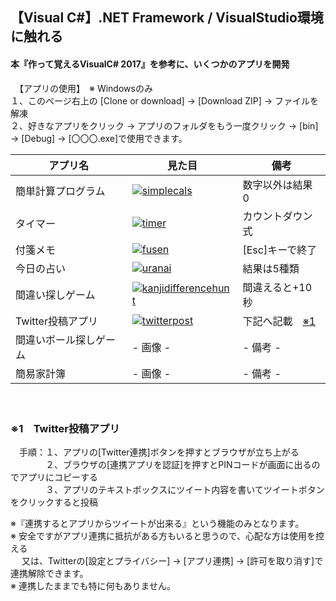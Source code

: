 
## 【Visual C#】.NET Framework / VisualStudio環境に触れる
#### 本『作って覚えるVisualC# 2017』を参考に、いくつかのアプリを開発  

　【アプリの使用】　※ Windowsのみ  
１、このページ右上の [Clone or download] → [Download ZIP] → ファイルを解凍  
２、好きなアプリをクリック → アプリのフォルダをもう一度クリック → [bin] → [Debug] → [〇〇〇.exe]で使用できます。  

| アプリ名 | 見た目 | 備考 |
| -- | -- | -- |
| 簡単計算プログラム | [![simplecals](https://user-images.githubusercontent.com/39142850/42465438-ec2e5fd6-83e6-11e8-95c4-b375aa308b8d.jpg)](https://github.com/aocattleya/TestVisualC-/blob/master/SimpleCals/SimpleCals/Form1.cs) | 数字以外は結果 0 |
| タイマー | [![timer](https://user-images.githubusercontent.com/39142850/42465442-f0d8d96c-83e6-11e8-8c87-dae8b94006c8.jpg)](https://github.com/aocattleya/TestVisualC-/blob/master/Timer/Timer/Form1.cs) | カウントダウン式 |
| 付箋メモ | [![fusen](https://user-images.githubusercontent.com/39142850/42465448-f4443470-83e6-11e8-849d-a9af699e5d13.jpg)](https://github.com/aocattleya/TestVisualC-/blob/master/Fusen/Fusen/Form1.cs) | [Esc]キーで終了 |
| 今日の占い | [![uranai](https://user-images.githubusercontent.com/39142850/42465589-5fdc3b4c-83e7-11e8-8977-0e032a09d581.jpg)](https://github.com/aocattleya/TestVisualC-/blob/master/Uranai/Uranai/Form1.cs) | 結果は5種類 |
| 間違い探しゲーム | [![kanjidifferencehunt](https://user-images.githubusercontent.com/39142850/42587763-b04c87fe-8576-11e8-9093-c569f9961a7f.jpg)](https://github.com/aocattleya/TestVisualC-/blob/master/KanjiDifferenceHunt/KanjiDifferenceHunt/Form1.cs) | 間違えると+10秒 |
| Twitter投稿アプリ | [![twitterpost](https://user-images.githubusercontent.com/39142850/42652758-56e00f00-864e-11e8-8f64-ca550ea70f44.jpg)](https://github.com/aocattleya/TestVisualC-/blob/master/TwitterPost/TwitterPost/Form1.cs) | 下記へ記載　[※1](#※1) |
| 間違いボール探しゲーム | - 画像 - | - 備考 - |
| 簡易家計簿 | - 画像 - | - 備考 - |  

　  
### <a name="※1"></a>※1　Twitter投稿アプリ  
　手順：１、アプリの[Twitter連携]ボタンを押すとブラウザが立ち上がる  
　　　　２、ブラウザの[連携アプリを認証]を押すとPINコードが画面に出るのでアプリにコピーする  
　　　　３、アプリのテキストボックスにツイート内容を書いてツイートボタンをクリックすると投稿  
  
※『連携するとアプリからツイートが出来る』という機能のみとなります。    
※ 安全ですがアプリ連携に抵抗がある方もいると思うので、心配な方は使用を控える  
　 又は、Twitterの[設定とプライバシー] → [アプリ連携] → [許可を取り消す]で連携解除できます。  
※ 連携したままでも特に何もありません。
